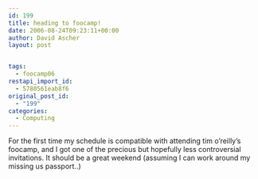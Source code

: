 ```yaml
---
id: 199
title: heading to foocamp!
date: 2006-08-24T09:23:11+00:00
author: David Ascher
layout: post


tags:
  - foocamp06
restapi_import_id:
  - 5780561eab8f6
original_post_id:
  - "199"
categories:
  - Computing
---
```

For the first time my schedule is compatible with attending tim o&#8217;reilly&#8217;s foocamp, and I got one of the precious but hopefully less controversial invitations. It should be a great weekend (assuming I can work around my missing us passport..)